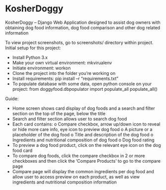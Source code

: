 # KosherDoggy

KosherDoggy – Django Web Application designed to assist dog owners with obtaining dog food information, dog food comparison and other dog related information

To view project screenshots, go to screenshots/ directory within project.
Initial setup for this project:
* Install Python 3.x
* Make your own virtual environment: mkvirualenv <environment name>
* Initiate environment: workon <environment name>
* Clone the project into the folder you’re working on
* Install  requirements: pip install –r “requirements.txt”
* To populate database with some data, open python console on your project:
    from doggyfood.dbpopulator import populate_all
    populate_all()


Guide:
* Home screen shows card display of dog foods and a search and filter section on the top of the page, below the title
* Search and filter section allows user to search dog food
* Each card contains:
o	Compare checkbox, arrow up/down icon to reveal or hide more care info, eye icon to preview dog food
o	A picture or a placeholder of the dog food
o	Title and description of the dog food
o	Ingredients and nutritional composition of dog food
o	Dog food rating
* To preview a dog food product, click on the relevant eye icon on the dog food card
* To compare dog foods, click the compare checkbox in 2 or more checkboxes and then click the ‘Compare <x> Products’ to go to the compare page
* Compare page will display the common ingredients per dog food and allow user to access preview on each product, as well as view ingredients and nutritional composition information
